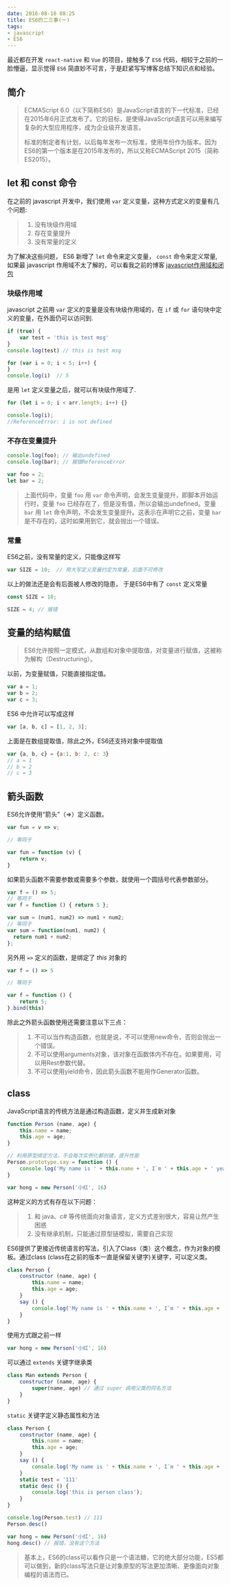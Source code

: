 ```yaml
---
date: 2016-08-16 08:25
title: ES6的二三事(一)
tags: 
- javascript 
- ES6
---
```


最近都在开发 `react-native` 和 `Vue` 的项目，接触多了 `ES6` 代码，相较于之前的一脸懵逼，显示觉得 `ES6` 简直妙不可言，于是赶紧写写博客总结下知识点和经验。

## 简介
>ECMAScript 6.0（以下简称ES6）是JavaScript语言的下一代标准，已经在2015年6月正式发布了。它的目标，是使得JavaScript语言可以用来编写复杂的大型应用程序，成为企业级开发语言。
>
>标准的制定者有计划，以后每年发布一次标准，使用年份作为版本。因为ES6的第一个版本是在2015年发布的，所以又称ECMAScript 2015（简称ES2015）。

<!--more-->

## let 和 const 命令
在之前的 javascript 开发中，我们使用 `var` 定义变量，这种方式定义的变量有几个问题:

> 1. 没有块级作用域
> 2. 存在变量提升
> 3. 没有常量的定义

为了解决这些问题， ES6 新增了 `let` 命令来定义变量， `const` 命令来定义常量, 如果最 javascript 作用域不太了解的，可以看我之前的博客 [javascript作用域和闭包](http://www.myronliu.com/2016/03/30/javscript/javascript%E4%BD%9C%E7%94%A8%E5%9F%9F%E5%92%8C%E9%97%AD%E5%8C%85/)

### 块级作用域

javascript 之前用 `var` 定义的变量是没有块级作用域的，在 `if` 或 `for` 语句块中定义的变量，在外面仍可以访问到.

```javascript
if (true) {
    var test = 'this is test msg'
}
console.log(test) // this is test msg

for (var i = 0; i < 5; i++) {
}
console.log(i)  // 5
```

是用 `let` 定义变量之后，就可以有块级作用域了.

```javascript
for (let i = 0; i < arr.length; i++) {}

console.log(i);
//ReferenceError: i is not defined
```

### 不存在变量提升

```javascript
console.log(foo); // 输出undefined
console.log(bar); // 报错ReferenceError

var foo = 2;
let bar = 2;
```

>上面代码中，变量 `foo` 用 `var` 命令声明，会发生变量提升，即脚本开始运行时，变量 `foo` 已经存在了，但是没有值，所以会输出undefined。变量 `bar` 用 `let` 命令声明，不会发生变量提升。这表示在声明它之前，变量 `bar` 是不存在的，这时如果用到它，就会抛出一个错误。

### 常量

ES6之前，没有常量的定义，只能像这样写

```javascript
var SIZE = 10;  // 用大写定义变量约定为常量，后面不可修改
```

以上的做法还是会有后面被人修改的隐患， 于是ES6中有了 `const` 定义常量

```javascript
const SIZE = 10;

SIZE = 4; // 报错
```

## 变量的结构赋值

> ES6允许按照一定模式，从数组和对象中提取值，对变量进行赋值，这被称为解构（Destructuring）。

以前，为变量赋值，只能直接指定值。

```javascript
var a = 1;
var b = 2;
var c = 3;
```

ES6 中允许可以写成这样

```javascript
var [a, b, c] = [1, 2, 3];
```

上面是在数组提取值，除此之外，ES6还支持对象中提取值

```javascript
var {a, b, c} = {a:1, b: 2, c: 3}
// a = 1
// b = 2
// c = 3
```

## 箭头函数

ES6允许使用“箭头”（=>）定义函数。

```javascript
var fun = v => v;

// 等同于

var fun = function (v) {
    return v;
}
```

如果箭头函数不需要参数或需要多个参数，就使用一个圆括号代表参数部分。

```javascript
var f = () => 5;
// 等同于
var f = function () { return 5 };

var sum = (num1, num2) => num1 + num2;
// 等同于
var sum = function(num1, num2) {
  return num1 + num2;
};
```

另外用 `=>` 定义的函数，是绑定了 *this* 对象的

```javascript
var f = () => 5

// 等同于

var f = function () {
    return 5;
}.bind(this)

```

除此之外箭头函数使用还需要注意以下三点：

> 1. 不可以当作构造函数，也就是说，不可以使用new命令，否则会抛出一个错误。
> 2. 不可以使用arguments对象，该对象在函数体内不存在。如果要用，可以用Rest参数代替。
> 3. 不可以使用yield命令，因此箭头函数不能用作Generator函数。

## class

JavaScript语言的传统方法是通过构造函数，定义并生成新对象

```javascript
function Person (name, age) {
    this.name = name;
    this.age = age;
}

// 利用原型绑定方法，不会每次实例化都创建，提升性能
Person.prototype.say = function () {
    console.log('My name is ' + this.name + ', I`m ' + this.age + ' years old');
}

var hong = new Person('小红', 16)
```

这种定义的方式有存在以下问题：

> 1. 和 java、c# 等传统面向对象语言，定义方式差别很大，容易让然产生困惑
> 2. 没有继承机制，只能通过原型链模拟，需要自己实现
> 


ES6提供了更接近传统语言的写法，引入了Class（类）这个概念，作为对象的模板。通过class (class在之前的版本一直是保留关键字)关键字，可以定义类。

```javascript
class Person {
    constructor (name, age) {
        this.name = name;
        this.age = age;
    }
    say () {
        console.log('My name is ' + this.name + ', I`m ' + this.age + ' years old');
    }
}
```

使用方式跟之前一样

```javascript
var hong = new Person('小红', 16)
```

可以通过 `extends` 关键字继承类

```javascript
class Man extends Person {
    constructor (name, age) {
        super(name, age) // 通过 super 调用父类的同名方法
    }
}
```

`static` 关键字定义静态属性和方法


```javascript
class Person {
    constructor (name, age) {
        this.name = name;
        this.age = age;
    }
    say () {
        console.log('My name is ' + this.name + ', I`m ' + this.age + ' years old');
    }
    static test = '111'
    static desc () {
        console.log('this is person class');
    }
}

console.log(Person.test) // 111
Person.desc()

var hong = new Person('小红', 16) 
hong.desc() // 报错，没有这个方法
```

> 基本上，ES6的class可以看作只是一个语法糖，它的绝大部分功能，ES5都可以做到，新的class写法只是让对象原型的写法更加清晰、更像面向对象编程的语法而已。


